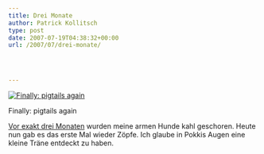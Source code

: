 ```yaml
---
title: Drei Monate
author: Patrick Kollitsch
type: post
date: 2007-07-19T04:38:32+00:00
url: /2007/07/drei-monate/




---
```

<div class="flickr">
  <a href="http://www.flickr.com/photos/schreibblogade/850494371/" title="Finally: pigtails again"><img src="//farm2.static.flickr.com/1042/850494371_f9c618ea2c.jpg" alt="Finally: pigtails again" /></a></p> 
  
  <p>
    Finally: pigtails again
  </p>
</div>

[Vor exakt drei Monaten][1] wurden meine armen Hunde kahl geschoren. Heute nun gab es das erste Mal wieder Zöpfe. Ich glaube in Pokkis Augen eine kleine Träne entdeckt zu haben.

 [1]: http://flickr.com/photos/schreibblogade/464935328/